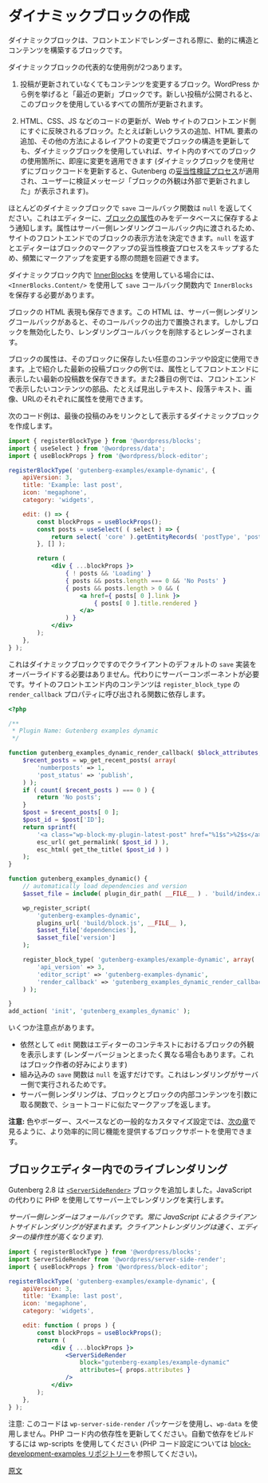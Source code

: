 <!--
# Creating dynamic blocks
 -->
# ダイナミックブロックの作成

<!--
Dynamic blocks are blocks that build their structure and content on the fly when the block is rendered on the front end.

There are two primary uses for dynamic blocks:

1. Blocks where content should change even if a post has not been updated. One example from WordPress itself is the Latest Posts block. This block will update everywhere it is used when a new post is published.
 -->
ダイナミックブロックは、フロントエンドでレンダーされる際に、動的に構造とコンテンツを構築するブロックです。

ダイナミックブロックの代表的な使用例が2つあります。

1. 投稿が更新されていなくてもコンテンツを変更するブロック。WordPress から例を挙げると「最近の更新」ブロックです。新しい投稿が公開されると、このブロックを使用しているすべての箇所が更新されます。

<!--
2. Blocks where updates to the code (HTML, CSS, JS) should be immediately shown on the front end of the website. For example, if you update the structure of a block by adding a new class, adding an HTML element, or changing the layout in any other way, using a dynamic block ensures those changes are applied immediately on all occurrences of that block across the site. (If a dynamic block is not used then when block code is updated Gutenberg's [validation process](/docs/reference-guides/block-api/block-edit-save.md#validation) generally applies, causing users to see the validation message, "This block appears to have been modified externally").
 -->
2. HTML、CSS、JS などのコードの更新が、Web サイトのフロントエンド側にすぐに反映されるブロック。たとえば新しいクラスの追加、HTML 要素の追加、その他の方法によるレイアウトの変更でブロックの構造を更新しても、ダイナミックブロックを使用していれば、サイト内のすべてのブロックの使用箇所に、即座に変更を適用できます (ダイナミックブロックを使用せずにブロックコードを更新すると、Gutenberg の[妥当性検証プロセス](https://developer.wordpress.org/block-editor/developers/block-api/block-edit-save/#validation)が適用され、ユーザーに検証メッセージ「ブロックの外観は外部で更新されました」が表示されます)。

<!--
For many dynamic blocks, the `save` callback function should be returned as `null`, which tells the editor to save only the [block attributes](/docs/reference-guides/block-api/block-attributes.md) to the database. These attributes are then passed into the server-side rendering callback, so you can decide how to display the block on the front end of your site. When you return `null`, the editor will skip the block markup validation process, avoiding issues with frequently-changing markup.
 -->
ほとんどのダイナミックブロックで `save` コールバック関数は `null` を返してください。これはエディターに、[ブロックの属性](https://ja.wordpress.org/team/handbook/block-editor/reference-guides/block-api/block-attributes/)のみをデータベースに保存するよう通知します。属性はサーバー側レンダリングコールバック内に渡されるため、サイトのフロントエンドでのブロックの表示方法を決定できます。`null` を返すとエディターはブロックのマークアップの妥当性検査プロセスをスキップするため、頻繁にマークアップを変更する際の問題を回避できます。

<!--
If you are using [InnerBlocks](/docs/how-to-guides/block-tutorial/nested-blocks-inner-blocks.md) in a dynamic block you will need to save the `InnerBlocks` in the `save` callback function using `<InnerBlocks.Content/>`
 -->
ダイナミックブロック内で [InnerBlocks](https://github.com/WordPress/gutenberg/blob/master/packages/block-editor/src/components/inner-blocks/README.md) を使用している場合には、`<InnerBlocks.Content/>` を使用して `save` コールバック関数内で `InnerBlocks` を保存する必要があります。

<!--
You can also save an HTML representation of the block. If you provide a server-side rendering callback, this HTML will be replaced with the output of your callback, but will be rendered if your block is deactivated or your render callback is removed.

Block attributes can be used for any content or setting you want to save for that block. In the first example above, with the latest posts block, the number of latest posts you want to show could be saved as an attribute. Or in the second example, attributes can be used for each piece of content you want to show in the front end - such as heading text, paragraph text, an image, a URL, etc.

The following code example shows how to create a dynamic block that shows only the last post as a link.
 -->
ブロックの HTML 表現も保存できます。この HTML は、サーバー側レンダリングコールバックがあると、そのコールバックの出力で置換されます。しかしブロックを無効化したり、レンダリングコールバックを削除するとレンダーされます。

ブロックの属性は、そのブロックに保存したい任意のコンテツや設定に使用できます。上で紹介した最新の投稿ブロックの例では、属性としてフロントエンドに表示したい最新の投稿数を保存できます。また2番目の例では、フロントエンドで表示したいコンテンツの部品、たとえば見出しテキスト、段落テキスト、画像、URLのそれぞれに属性を使用できます。

次のコード例は、最後の投稿のみをリンクとして表示するダイナミックブロックを作成します。

```jsx
import { registerBlockType } from '@wordpress/blocks';
import { useSelect } from '@wordpress/data';
import { useBlockProps } from '@wordpress/block-editor';

registerBlockType( 'gutenberg-examples/example-dynamic', {
	apiVersion: 3,
	title: 'Example: last post',
	icon: 'megaphone',
	category: 'widgets',

	edit: () => {
		const blockProps = useBlockProps();
		const posts = useSelect( ( select ) => {
			return select( 'core' ).getEntityRecords( 'postType', 'post' );
		}, [] );

		return (
			<div { ...blockProps }>
				{ ! posts && 'Loading' }
				{ posts && posts.length === 0 && 'No Posts' }
				{ posts && posts.length > 0 && (
					<a href={ posts[ 0 ].link }>
						{ posts[ 0 ].title.rendered }
					</a>
				) }
			</div>
		);
	},
} );
```

<!--
Because it is a dynamic block it doesn't need to override the default `save` implementation on the client. Instead, it needs a server component. The contents in the front of your site depend on the function called by the `render_callback` property of `register_block_type`.
 -->
これはダイナミックブロックですのでクライアントのデフォルトの `save` 実装をオーバーライドする必要はありません。代わりにサーバーコンポーネントが必要です。サイトのフロントエンド内のコンテンツは `register_block_type` の `render_callback` プロパティに呼び出される関数に依存します。

```php
<?php

/**
 * Plugin Name: Gutenberg examples dynamic
 */

function gutenberg_examples_dynamic_render_callback( $block_attributes, $content ) {
	$recent_posts = wp_get_recent_posts( array(
		'numberposts' => 1,
		'post_status' => 'publish',
	) );
	if ( count( $recent_posts ) === 0 ) {
		return 'No posts';
	}
	$post = $recent_posts[ 0 ];
	$post_id = $post['ID'];
	return sprintf(
		'<a class="wp-block-my-plugin-latest-post" href="%1$s">%2$s</a>',
		esc_url( get_permalink( $post_id ) ),
		esc_html( get_the_title( $post_id ) )
	);
}

function gutenberg_examples_dynamic() {
	// automatically load dependencies and version
	$asset_file = include( plugin_dir_path( __FILE__ ) . 'build/index.asset.php');

	wp_register_script(
		'gutenberg-examples-dynamic',
		plugins_url( 'build/block.js', __FILE__ ),
		$asset_file['dependencies'],
		$asset_file['version']
	);

	register_block_type( 'gutenberg-examples/example-dynamic', array(
		'api_version' => 3,
		'editor_script' => 'gutenberg-examples-dynamic',
		'render_callback' => 'gutenberg_examples_dynamic_render_callback'
	) );

}
add_action( 'init', 'gutenberg_examples_dynamic' );

```

<!--
There are a few things to notice:

-   The `edit` function still shows a representation of the block in the editor's context (this could be very different from the rendered version, it's up to the block's author)
-   The built-in `save` function just returns `null` because the rendering is performed server-side.
-   The server-side rendering is a function taking the block and the block inner content as arguments, and returning the markup (quite similar to shortcodes)
 -->
いくつか注意点があります。

- 依然として `edit` 関数はエディターのコンテキストにおけるブロックの外観を表示します (レンダーバージョンとまったく異なる場合もあります。これはブロック作者の好みによります)
- 組み込みの `save` 関数は `null` を返すだけです。これはレンダリングがサーバー側で実行されるためです。
- サーバー側レンダリングは、ブロックとブロックの内部コンテンツを引数に取る関数で、ショートコードに似たマークアップを返します。

<!-- 
**Note :** For common customization settings including color, border, spacing customization and more, we will see on the [next chapter](/docs/how-to-guides/block-tutorial/block-supports-in-dynamic-blocks.md) how you can rely on block supports to provide such functionality in an efficient way.
 -->
**注意:** 色やボーダー、スペースなどの一般的なカスタマイズ設定では、[次の章](https://ja.wordpress.org/team/handbook/block-editor/how-to-guides/block-tutorial/block-supports/)で見るように、より効率的に同じ機能を提供するブロックサポートを使用できます。

<!--
## Live rendering in the block editor

Gutenberg 2.8 added the [`<ServerSideRender>`](/packages/server-side-render/README.md) block which enables rendering to take place on the server using PHP rather than in JavaScript.

_Server-side render is meant as a fallback; client-side rendering in JavaScript is always preferred (client rendering is faster and allows better editor manipulation)._
 -->
## ブロックエディター内でのライブレンダリング

Gutenberg 2.8 は [`<ServerSideRender>`](/packages/components/src/server-side-render) ブロックを追加しました。JavaScript の代わりに PHP を使用してサーバー上でレンダリングを実行します。

_サーバー側レンダーはフォールバックです。常に JavaScript によるクライアントサイドレンダリングが好まれます。クライアントレンダリングは速く、エディターの操作性が高くなります)._

```jsx
import { registerBlockType } from '@wordpress/blocks';
import ServerSideRender from '@wordpress/server-side-render';
import { useBlockProps } from '@wordpress/block-editor';

registerBlockType( 'gutenberg-examples/example-dynamic', {
	apiVersion: 3,
	title: 'Example: last post',
	icon: 'megaphone',
	category: 'widgets',

	edit: function ( props ) {
		const blockProps = useBlockProps();
		return (
			<div { ...blockProps }>
				<ServerSideRender
					block="gutenberg-examples/example-dynamic"
					attributes={ props.attributes }
				/>
			</div>
		);
	},
} );
```

<!--
Note that this code uses the `wp-server-side-render` package but not `wp-data`. Make sure to update the dependencies in the PHP code. You can use wp-scripts to automatically build dependencies (see the [block-development-examples repo](https://github.com/WordPress/block-development-examples/tree/trunk/plugins/basic-esnext-a2ab62) for PHP code setup).

 -->
注意: このコードは `wp-server-side-render` パッケージを使用し、`wp-data` を使用しません。PHP コード内の依存性を更新してください。自動で依存をビルドするには wp-scripts を使用してください (PHP コード設定については [block-development-examples リポジトリー](https://github.com/WordPress/block-development-examples/tree/trunk/plugins/basic-esnext-a2ab62)を参照してください)。

[原文](https://github.com/WordPress/gutenberg/blob/trunk/docs/how-to-guides/block-tutorial/creating-dynamic-blocks.md)


